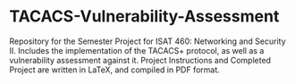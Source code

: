 # TACACS-Vulnerability-Assessment
Repository for  the Semester Project for ISAT 460: Networking and Security II. Includes the implementation of the TACACS+ protocol, as well as a vulnerability assessment against it. Project Instructions and Completed Project are written in LaTeX, and compiled in PDF format.
